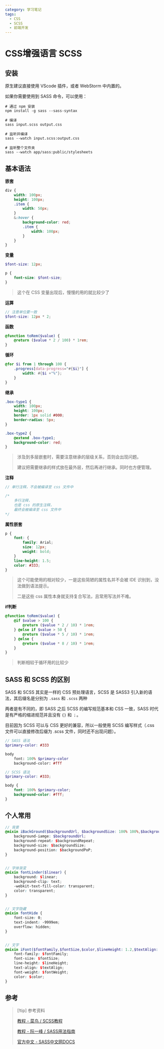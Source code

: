 ```yaml
---
category: 学习笔记
tags:
  - CSS
  - SCSS
  - 前端开发
---
```


# CSS增强语言 SCSS

## 安装 

原生建议直接使用 VScode 插件，或者 WebStorm 中内置的。

如果你需要使用到 SASS 命令，可以使用：

```shell
# 通过 npm 安装
npm install -g sass --sass-syntax

# 编译
sass input.scss output.css

# 监听并编译
sass --watch input.scss:output.css

# 监听整个文件夹
sass --watch app/sass:public/stylesheets
```
## 基本语法

**嵌套**

```scss
div {
    width: 100px;
    height: 100px;
    .item {
        width: 50px;
    }
    &:hover {
        background-color: red;
        .item {
            width: 100px;
        }
    }
}
```

**变量**

```scss
$font-size: 12px;

p {
    font-size: $font-size;
}
```
> 这个在 CSS 变量出现后，慢慢的用的就比较少了

**运算**

```scss
// 注意单位要一致
$font-size: 12px * 2;
```

**函数**

```scss
@function toRem($value) {
	@return ($value * 2 / 100) * 1rem;
}
```

**循环**

```scss
@for $i from 1 through 100 {
    .progress[data-progress="#{$i}"] {
        width: #{$i +"%"};
    }
}
```

**继承**

```scss
.box-type1 {
    width: 100px;
    height: 100px;
    border: 1px solid #000;
    border-radius: 5px;
}

.box-type2 {
    @extend .box-type1;
    background-color: red;
}
```
> 涉及到多层嵌套时，需要注意继承的层级关系，否则会出现问题。
>
> 建议把需要继承的样式放在最外层，然后再进行继承。同时也方便管理。

**注释**

```scss
// 单行注释，不会被编译至 css 文件中

/* 
    多行注释，
    也是 css 的原生注释，
    最终会被编译至 css 文件中
*/
```

**属性嵌套**

```scss
p {
    font: {
        family: Arial;
        size: 12px;
        weight: bold;
    }
    line-height: 1.5;
    color: #333;
}
```
> 这个可能使用的相对较少，一是这些简陋的属性名并不会被 IDE 识别到，没法做到语法提示。
>
> 二是这些 css 属性本身就支持复合写法，且常用写法并不难。

**if判断**

```scss
@function toRem($value) {
    @if $value > 100 {
        @return ($value * 2 / 10) * 1rem;
    } @else if $value > 50 {
        @return ($value * 5 / 10) * 1rem;
    } @else {
        @return ($value * 8 / 10) * 1rem;
    }
}
```
> 判断相较于循环用的比较少

## SASS 和 SCSS 的区别

SASS 和 SCSS 其实是一样的 CSS 预处理语言，SCSS 是 SASS3 引入新的语法，其后缀名是分别为 `.sass` 和 `.scss` 两种

两者是有不同的，即 SASS 之后 SCSS 的编写规范基本和 CSS 一致，SASS 时代是有严格的缩进规范并且没有 `{}` 和 `；`。

目前因为 SCSS 可以与 CSS 更好的兼容，所以一般使用 SCSS 编写样式（.css 文件可以直接修改后缀为 .scss 文件，同时还不出现问题）。

```scss
// SASS 语法
$primary-color: #333

body
    font: 100% $primary-color
    background-color: #fff
```

```scss
// SCSS 语法
$primary-color: #333;

body {
    font: 100% $primary-color;
    background-color: #fff;
}
```

## 个人常用

```scss
// 背景
@mixin iBackGround($backgroundUrl, $backgroundSize: 100% 100%,$backgroundPoP: left top,$backgroundRepeat: no-repeat) {
	background-iamge: $backgroundUrl;
    background-repeat: $backgroundRepeat;
    background-size: $backgroundSize;
    background-position: $backgroundPoP;
}

  
// 字体渐变
@mixin fontLinder($linear) {
    background: $linear;
    background-clip: text;
    -webkit-text-fill-color: transparent;
    color: transparent;
}

  
// 文字隐藏
@mixin fontHide {
    font-size: 0;
    text-indent: -9999em;
    overflow: hidden;
}

  
// 文字
@mixin iFont($fontFamily,$fontSize,$color,$lineHeight: 1.2,$textAlign: left, $fontWeight: normal) {
    font-family: $fontFamily;
    font-size: $fontSize;
    line-height: $lineHeight;
    text-align: $textAlign;
    font-weight: $fontWeight;
    color: $color;
}
```

## 参考

> [!tip] 参考资料
> 
> [教程 - 菜鸟 / SCSS教程](https://www.runoob.com/sass/sass-tutorial.html)
>
> [教程 - 阮一峰 / SASS用法指南](https://ruanyifeng.com/blog/2012/06/sass.html)
>
> [官方中文 - SASS中文网DOCS](https://www.sass.hk/docs/)